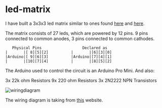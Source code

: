 # led-matrix

I have built a 3x3x3 led matrix similar to ones found [here](https://www.youtube.com/watch?v=GLx6aA75CZY) and [here](http://www.instructables.com/id/LED-Cube-and-Arduino-Lib/).

The matrix consists of 27 leds, which are powered by 12 pins. 
9 pins connected to  common anodes, 3 pins connected to common cathodes.

```
   Physical Pins                  Declared as
|       |[ 8][5][2]          |       |[6][3][0]
|Arduino|[ 9][6][3]          |Arduino|[7][4][1]
|       |[10][7][4]          |       |[8][5][2]
```

The Arduino used to control the circuit is an Arduino Pro Mini.
And also:

3x 22k ohm Resistors
9x 220 ohm Resistors
3x 2N2222 NPN Transistors

![wiringdiagram](
http://i1.wp.com/randomnerdtutorials.com/wp-content/uploads/2013/08/Schematics-Led-Cube.png)

The wiring diagram is taking from [this](http://randomnerdtutorials.com/arduino-led-cube-3x3x3/) website.
